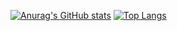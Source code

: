 [![Anurag's GitHub stats](https://github-readme-stats.vercel.app/api?username=lsh-kw0315)](https://github.com/anuraghazra/github-readme-stats)
[![Top Langs](https://github-readme-stats.vercel.app/api/top-langs/?username=lsh-kw0315)](https://github.com/anuraghazra/github-readme-stats)
